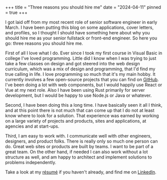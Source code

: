 +++
title = "Three reasons you should hire me"
date = "2024-04-11"
pinned = true
+++

I got laid off from my most recent role of senior software engineer in early March. I have been putting this blog on some applications, cover letters, and profiles, so I thought I should have something here about why you should hire me as your senior fullstack or front-end engineer. So here you go: three reasons you should hire me.

First of all I love what I do. Ever since I took my first course in Visual Basic in college I've loved programming. Little did I know when I was trying to just take a few classes on design and got steered into the web design curriculum, which was a mix of design and programming, that I'd find my true calling in life. I love programming so much that it's my main hobby. It currently involves a few open-source projects that you can find on [GitHub](https://github.com/erickmerchant). I've been doing a lot with web components, but I would happily use React or Vue at my next role. Also I have been using Rust primarily for server development, but I would be happy to use Node.js or Java or whatever.

Second, I have been doing this a long time. I have basically seen it all I think, and at this point there is not much that can come up that I do not at least know where to look for a solution. That experience was earned by working on a large variety of projects and products, sites and applications, at agencies and at start-ups.

Third, I am easy to work with. I communicate well with other engineers, designers, and product folks. There is really only so much one person can do. Great web sites or products are built by teams. I want to be part of a great team. On the other hand, if needed I can also work without a lot structure as well, and am happy to architect and implement solutions to problems independently.

Take a look at my [résumé](https://resume.erickmerchant.com/) if you haven't already, and find me on [LinkedIn](https://www.linkedin.com/in/erick-merchant-346296117/).
